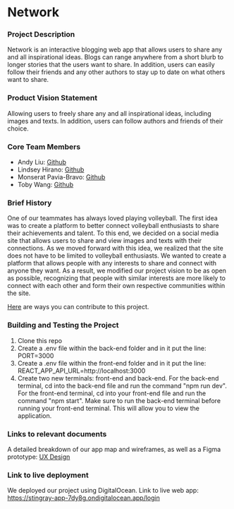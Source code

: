 # Network

### Project Description

Network is an interactive blogging web app that allows users to share any and all inspirational ideas. Blogs can range anywhere from a short blurb to longer stories that the users want to share. In addition, users can easily follow their friends and any other authors to stay up to date on what others want to share.

### Product Vision Statement

Allowing users to freely share any and all inspirational ideas, including images and texts. In addition, users can follow authors and friends of their choice.

### Core Team Members

- Andy Liu: [Github](https://github.com/andy-612)
- Lindsey Hirano: [Github](https://github.com/lsh7002)
- Monserat Pavia-Bravo: [Github](https://github.com/mnsrt13)
- Toby Wang: [Github](https://github.com/tobyywang)

### Brief History

One of our teammates has always loved playing volleyball. The first idea was to create a platform to better connect volleyball enthusiasts to share their achievements and talent. To this end, we decided on a social media site that allows users to share and view images and texts with their connections. As we moved forward with this idea, we realized that the site does not have to be limited to volleyball enthusiasts. We wanted to create a platform that allows people with any interests to share and connect with anyone they want. As a result, we modified our project vision to be as open as possible, recognizing that people with similar interests are more likely to connect with each other and form their own respective communities within the site.

[Here](./CONTRIBUTING.md) are ways you can contribute to this project.

### Building and Testing the Project

1. Clone this repo
2. Create a .env file within the back-end folder and in it put the line: PORT=3000
3. Create a .env file within the front-end folder and in it put the line: REACT_APP_API_URL=http://localhost:3000
4. Create two new terminals: front-end and back-end. For the back-end terminal, cd into the back-end file and run the command "npm run dev". For the front-end terminal, cd into your front-end file and run the command "npm start". Make sure to run the back-end terminal before running your front-end terminal. This will allow you to view the application.

### Links to relevant documents

A detailed breakdown of our app map and wireframes, as well as a Figma prototype: [UX Design](./UX-DESIGN.md)

### Link to live deployment

We deployed our project using DigitalOcean. Link to live web app: https://stingray-app-7dy8g.ondigitalocean.app/login
